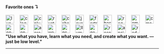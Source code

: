 <h4 align="left">Favorite ones ↴</h4>
<div align="left">
  <a href="https://lua.org"><img src="https://skillicons.dev/icons?i=lua" height="28" alt="lua logo"  /></a>
  <img width="10"/>
  <a href="https://www.c-language.org"><img src="https://skillicons.dev/icons?i=c" height="28" alt="c logo"  /></a>
  <img width="10" />
  <a href="https://isocpp.org"><img src="https://skillicons.dev/icons?i=cpp" height="28" alt="cplusplus logo"  /></a>
  <img width="10" />
  <a href="https://www.rust-lang.org"><img src="https://skillicons.dev/icons?i=rust" height="28" alt="rust logo"  /></a>
  <img width="10" />
  <a href="https://learn.microsoft.com/en-us/dotnet/csharp"><img src="https://skillicons.dev/icons?i=cs" height="28" alt="csharp logo"  /></a>
  <img width="10" />
  <a href="https://docs.oracle.com/en/java"><img src="https://skillicons.dev/icons?i=java" height="28" alt="java logo"  /></a>
  <img width="10" />
  <a href="https://fortran-lang.org/learn/"><img src="https://skillicons.dev/icons?i=fortran" height="28" alt="fortran logo"  /></a>
  <img width="10" />
  <a href="https://www.gnu.org/software/bash/manual/bash.html"><img src="https://skillicons.dev/icons?i=bash" height="28" alt="bash logo"  /></a>
  <img width="10" />
  <a href="https://regex101.com"><img src="https://skillicons.dev/icons?i=regex" height="28" alt="regex logo"  /></a>
  <img width="10" />
	<a href="https://docs.parseplatform.org/embedded_c/guide/"><img src="https://cdn.jsdelivr.net/gh/devicons/devicon/icons/embeddedc/embeddedc-original.svg" height="28" alt="embeddedc logo"  /></a>
	<img width="10" />
	<a href="https://cmake.org/cmake/help/latest/index.html"><img src="https://cdn.jsdelivr.net/gh/devicons/devicon@latest/icons/cmake/cmake-original.svg" height="28" alt="cmake logo"  /></a>
	<br>
  <a href="https://github.com/KhronosGroup/OpenCL-Docs"><img src="https://cdn.jsdelivr.net/gh/devicons/devicon@latest/icons/opencl/opencl-original.svg" height="28" alt="openCl logo"  /></a>
  <img width="10" />
  <a href="https://www.khronos.org/opengl/wiki/OpenGL_Reference"><img src="https://cdn.jsdelivr.net/gh/devicons/devicon/icons/opengl/opengl-original.svg" height="28" alt="opengl logo"  /></a>
  <img width="10" />
	<a href="https://developer.arm.com/documentation/102374/latest/"><img src="https://cdn.jsdelivr.net/gh/devicons/devicon/icons/aarch64/aarch64-original.svg" height="28" alt="aarch64 logo"  /></a>
	<img width="10" />
	<a href="https://webassembly.org/getting-started/developers-guide/"><img src="https://cdn.jsdelivr.net/gh/devicons/devicon@latest/icons/wasm/wasm-original.svg" height="28" alt="webassembly logo"  /></a>
  <img width="10" />
	<a href="https://gcc.gnu.org/onlinedocs/"><img src="https://cdn.jsdelivr.net/gh/devicons/devicon/icons/gcc/gcc-original.svg" height="28" alt="gcc logo"  /></a>
	<img width="10" />
	<a href="https://llvm.org/docs/GettingStarted.html"><img src="https://cdn.jsdelivr.net/gh/devicons/devicon@latest/icons/llvm/llvm-original.svg" height="28" alt="llvm logo"  /></a>
  <img width="10" />
	<a href="https://wiki.gentoo.org/wiki/Main_Page"><img src="https://cdn.simpleicons.org/gentoo/54487A" height="28" alt="gentoo logo"  /></a>
	<img width="10" />
	<a href="https://www.raspberrypi.com"><img src="https://skillicons.dev/icons?i=raspberrypi" height="28" alt="raspberrypi logo"  /></a>
  <img width="10" />
	<a href="https://docs.ansible.com/ansible/latest/index.html"><img src="https://skillicons.dev/icons?i=ansible" height="28" alt="ansible logo"  /></a>
	<img width="10" />
	<a href="https://docs.redhat.com/en/documentation/openshift_container_platform/4.18/html/getting_started/index"><img src="https://skillicons.dev/icons?i=openshift" height="28" alt="redhatopenshift logo"  /></a><br>
<strong>"Use what you have, learn what you need, and create what you want. —just be low level."<strong>
</div>
<hr class="solid">
